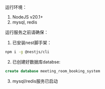 运行环境：
1. NodeJS v20.1+
2. mysql, redis

运行服务之前请确保：
1. 已安装nest脚手架：
```sh
npm i -g @nestjs/cli
```

2. 已创建好数据库databse:
```sql
create database meeting_room_booking_system
```

3. mysql/redis服务已启动
